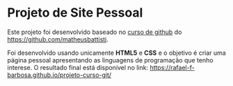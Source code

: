 # Projeto de Site Pessoal

Este projeto foi desenvolvido baseado no [curso de github](https://www.udemy.com/course/git-e-github-do-basico-ao-avancado-c-gist-e-github-pages/) do https://github.com/matheusbattisti.

Foi desenvolvido usando unicamente **HTML5** e **CSS** e o objetivo é criar uma página pessoal apresentando as linguagens de programação que tenho interese. O resultado final está disponível no link:
https://rafael-f-barbosa.github.io/projeto-curso-git/
